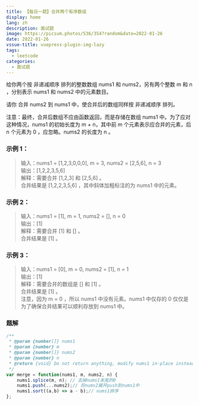```yaml
---
title: 【每日一题】合并两个有序数组
display: home
lang: zh
description: 面试题
image: https://picsum.photos/536/354?random&date=2022-01-26
date: 2022-01-26
vssue-title: vuepress-plugin-img-lazy
tags:
  - leetcode
categories:
  - 面试题
---
```


给你两个按 非递减顺序 排列的整数数组 nums1 和 nums2，另有两个整数 m 和 n ，分别表示 nums1 和 nums2 中的元素数目。

请你 合并 nums2 到 nums1 中，使合并后的数组同样按 非递减顺序 排列。

注意：最终，合并后数组不应由函数返回，而是存储在数组 nums1 中。为了应对这种情况，nums1 的初始长度为 m + n，其中前 m 个元素表示应合并的元素，后 n 个元素为 0 ，应忽略。nums2 的长度为 n 。

<!-- more -->

### 示例 1：

>输入：nums1 = [1,2,3,0,0,0], m = 3, nums2 = [2,5,6], n = 3  
>输出：[1,2,2,3,5,6]  
>解释：需要合并 [1,2,3] 和 [2,5,6] 。  
>合并结果是 [1,2,2,3,5,6] ，其中斜体加粗标注的为 nums1 中的元素。  

### 示例 2：

>输入：nums1 = [1], m = 1, nums2 = [], n = 0  
>输出：[1]  
>解释：需要合并 [1] 和 [] 。  
>合并结果是 [1] 。

### 示例 3：

>输入：nums1 = [0], m = 0, nums2 = [1], n = 1  
>输出：[1]  
>解释：需要合并的数组是 [] 和 [1] 。  
>合并结果是 [1] 。  
>注意，因为 m = 0 ，所以 nums1 中没有元素。nums1 中仅存的 0 仅仅是为了确保合并结果可以顺利存放到 nums1 中。

### 题解
```js
/**
 * @param {number[]} nums1
 * @param {number} m
 * @param {number[]} nums2
 * @param {number} n
 * @return {void} Do not return anything, modify nums1 in-place instead.
 */
var merge = function(nums1, m, nums2, n) {
    nums1.splice(m, n); // 去掉nums1末尾的0
    nums1.push(...nums2);// 将nums2展开push到nums1中
    nums1.sort((a,b) => a - b);// nums1排序
};
```